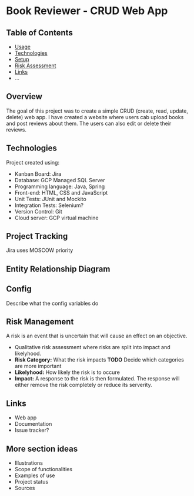 # Book Reviewer - CRUD Web App
## Table of Contents
* [Usage](#usage)
* [Technologies](#technologies)
* [Setup](#setup)
* [Risk Assessment](#risk_assessment)
* [Links](#links)
* ...

## Overview
The goal of this project was to create a simple CRUD (create, read, update, delete) web app. I have created a  website where users cab upload books and post reviews about them. The users can also edit or delete their reviews.

## Technologies
Project created using:
* Kanban Board: Jira
* Database: GCP Managed SQL Server
* Programming language: Java, Spring
* Front-end: HTML, CSS and JavaScript
* Unit Tests: JUnit and Mockito
* Integration Tests: Selenium?
* Version Control: Git
* Cloud server: GCP virtual machine

## Project Tracking
Jira uses MOSCOW priority

## Entity Relationship Diagram



## Config
Describe what the config variables do

## Risk Management
A risk is an event that is uncertain that will cause an effect on an objective.
* Qualitative risk assessment where risks are split into impact and likelyhood.
* **Risk Category:** What the risk impacts **TODO** Decide which categories are more important
* **Likelyhood:** How likely the risk is to occure
* **Impact:**
A response to the risk is then formulated. The response will either remove the risk completely or reduce its serverity.

## Links

* Web app
* Documentation
* Issue tracker?



## More section ideas
* Illustrations
* Scope of functionalities 
* Examples of use
* Project status 
* Sources
